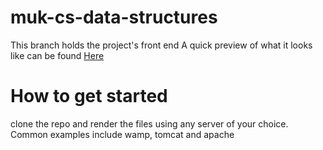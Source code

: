 # muk-cs-data-structures
This branch holds the project's front end
A quick preview of what it looks like can be found [Here](http://bit.ly/2wdP2fg)

# How to get started
clone the repo and render the files using any server of your choice.
Common examples include wamp, tomcat and apache





